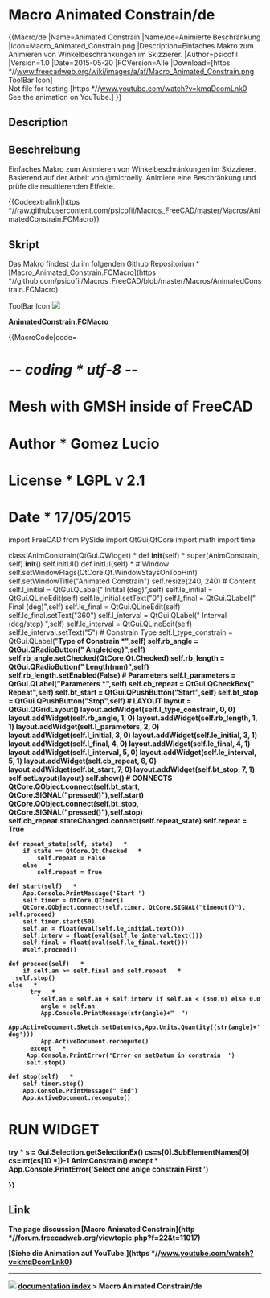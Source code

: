 # Macro Animated Constrain/de
{{Macro/de
|Name=Animated Constrain
|Name/de=Animierte Beschränkung
|Icon=Macro_Animated_Constrain.png
|Description=Einfaches Makro zum Animieren von Winkelbeschränkungen im Skizzierer.
|Author=psicofil
|Version=1.0
|Date=2015-05-20
|FCVersion=Alle
|Download=[https   *//www.freecadweb.org/wiki/images/a/af/Macro_Animated_Constrain.png ToolBar Icon]<br/>Not file for testing [https   *//www.youtube.com/watch?v=kmqDcomLnk0 See the animation on YouTube.]
}}

## Description


<div class="mw-translate-fuzzy">

## Beschreibung

Einfaches Makro zum Animieren von Winkelbeschränkungen im Skizzierer. Basierend auf der Arbeit von \@microelly. Animiere eine Beschränkung und prüfe die resultierenden Effekte.


</div>


{{Codeextralink|https   *//raw.githubusercontent.com/psicofil/Macros_FreeCAD/master/Macros/AnimatedConstrain.FCMacro}}

## Skript

Das Makro findest du im folgenden Github Repositorium   *[Macro_Animated_Constrain.FCMacro](https   *//github.com/psicofil/Macros_FreeCAD/blob/master/Macros/AnimatedConstrain.FCMacro)

ToolBar Icon ![](images/Macro_Animated_Constrain.png )

**AnimatedConstrain.FCMacro**


{{MacroCode|code=
# -*- coding   * utf-8 -*-
# Mesh with GMSH inside of FreeCAD
# Author   * Gomez Lucio
# License   * LGPL v 2.1
# Date   * 17/05/2015

import FreeCAD
from PySide import QtGui,QtCore
import math
import time

class AnimConstrain(QtGui.QWidget)   *
    def __init__(self)   *
        super(AnimConstrain, self).__init__()
        self.initUI()
    def initUI(self)   *
        # Window
        self.setWindowFlags(QtCore.Qt.WindowStaysOnTopHint)
        self.setWindowTitle("Animated Constrain")
        self.resize(240, 240)
        # Content
        self.l_initial = QtGui.QLabel(" Initital (deg)",self)
        self.le_initial = QtGui.QLineEdit(self)
        self.le_initial.setText("0")
        self.l_final = QtGui.QLabel(" Final (deg)",self)
        self.le_final = QtGui.QLineEdit(self)
        self.le_final.setText("360")
        self.l_interval = QtGui.QLabel(" Interval (deg/step) ",self)
        self.le_interval = QtGui.QLineEdit(self)
        self.le_interval.setText("5")
        # Constrain Type
        self.l_type_constrain = QtGui.QLabel("<b>Type of Constrain    *<b>",self)
        self.rb_angle = QtGui.QRadioButton(" Angle(deg)",self)
        self.rb_angle.setChecked(QtCore.Qt.Checked)
        self.rb_length = QtGui.QRadioButton(" Length(mm)",self)
        self.rb_length.setEnabled(False)
        # Parameters
        self.l_parameters = QtGui.QLabel("<b>Parameters    *<b>",self)
        self.cb_repeat = QtGui.QCheckBox("  Repeat",self)
        self.bt_start = QtGui.QPushButton("Start",self)
        self.bt_stop = QtGui.QPushButton("Stop",self)
        # LAYOUT
        layout = QtGui.QGridLayout()
        layout.addWidget(self.l_type_constrain, 0, 0)
        layout.addWidget(self.rb_angle, 1, 0)
        layout.addWidget(self.rb_length, 1, 1)
        layout.addWidget(self.l_parameters, 2, 0)
        layout.addWidget(self.l_initial, 3, 0)
        layout.addWidget(self.le_initial, 3, 1)
        layout.addWidget(self.l_final, 4, 0)
        layout.addWidget(self.le_final, 4, 1)
        layout.addWidget(self.l_interval, 5, 0)
        layout.addWidget(self.le_interval, 5, 1)
        layout.addWidget(self.cb_repeat, 6, 0)
        layout.addWidget(self.bt_start, 7, 0)
        layout.addWidget(self.bt_stop, 7, 1)
        self.setLayout(layout)
        self.show()
        # CONNECTS
        QtCore.QObject.connect(self.bt_start, QtCore.SIGNAL("pressed()"),self.start)
        QtCore.QObject.connect(self.bt_stop, QtCore.SIGNAL("pressed()"),self.stop)
        self.cb_repeat.stateChanged.connect(self.repeat_state)
        self.repeat = True
        
    def repeat_state(self, state)   *   
        if state == QtCore.Qt.Checked   *
            self.repeat = False
        else   *
            self.repeat = True
        
    def start(self)   *
        App.Console.PrintMessage('Start ')
        self.timer = QtCore.QTimer()
        QtCore.QObject.connect(self.timer, QtCore.SIGNAL("timeout()"), self.proceed)
        self.timer.start(50)
        self.an = float(eval(self.le_initial.text()))
        self.interv = float(eval(self.le_interval.text()))
        self.final = float(eval(self.le_final.text()))
        #self.proceed()
        
    def proceed(self)   *
        if self.an >= self.final and self.repeat   *
      self.stop()
    else   *
          try   *
             self.an = self.an + self.interv if self.an < (360.0) else 0.0
             angle = self.an
             App.Console.PrintMessage(str(angle)+"  ")
             App.ActiveDocument.Sketch.setDatum(cs,App.Units.Quantity((str(angle)+' deg')))
             App.ActiveDocument.recompute()
          except   *
         App.Console.PrintError('Error on setDatum in constrain  ')
         self.stop()

    def stop(self)   *
        self.timer.stop()
        App.Console.PrintMessage(" End")
        App.ActiveDocument.recompute()


# RUN WIDGET
try   *
   s = Gui.Selection.getSelectionEx()
   cs=s[0].SubElementNames[0]
   cs=int(cs[10   *])-1
   AnimConstrain()
except   *
   App.Console.PrintError('Select one anlge constrain First  ')
   


}}

## Link

The page discussion [Macro Animated Constrain](http   *//forum.freecadweb.org/viewtopic.php?f=22&t=11017)

[Siehe die Animation auf YouTube.](https   *//www.youtube.com/watch?v=kmqDcomLnk0)



---
![](images/Right_arrow.png) [documentation index](../README.md) > Macro Animated Constrain/de
